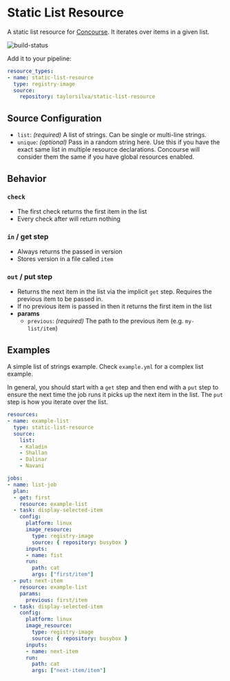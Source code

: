 # Static List Resource

A static list resource for [Concourse](https://github.com/concourse/concourse/). It iterates over items in a given list.

![build-status](https://ci.taydev.net/api/v1/teams/main/pipelines/static-list-resource/jobs/unit-tests/badge)

Add it to your pipeline:
```yaml
resource_types:
- name: static-list-resource
  type: registry-image
  source:
    repository: taylorsilva/static-list-resource
```

## Source Configuration

- `list`: _(required)_ A list of strings. Can be single or multi-line strings.
- `unique`: _(optional)_ Pass in a random string here. Use this if you have the exact same list in multiple resource declarations. Concourse will consider them the same if you have global resources enabled.

## Behavior

### `check`

- The first check returns the first item in the list
- Every check after will return nothing

### `in` / get step

- Always returns the passed in version
- Stores version in a file called `item`

### `out` / put step

- Returns the next item in the list via the implicit `get` step. Requires the previous item to be passed in.
- If no previous item is passed in then it returns the first item in the list
- **params**
  - `previous`: _(required)_ The path to the previous item (e.g. `my-list/item`)

## Examples

A simple list of strings example. Check `example.yml` for a complex list example.

In general, you should start with a `get` step and then end with a `put` step to ensure the next time the job runs it picks up the next item in the list. The `put` step is how you iterate over the list.

```yaml
resources:
- name: example-list
  type: static-list-resource
  source:
    list:
    - Kaladin
    - Shallan
    - Dalinar
    - Navani

jobs:
- name: list-job
  plan:
  - get: first
    resource: example-list
  - task: display-selected-item
    config:
      platform: linux
      image_resource:
        type: registry-image
        source: { repository: busybox }
      inputs:
      - name: fist
      run:
        path: cat
        args: ["first/item"]
  - put: next-item
    resource: example-list
    params:
      previous: first/item
  - task: display-selected-item
    config:
      platform: linux
      image_resource:
        type: registry-image
        source: { repository: busybox }
      inputs:
      - name: next-item
      run:
        path: cat
        args: ["next-item/item"]
```
